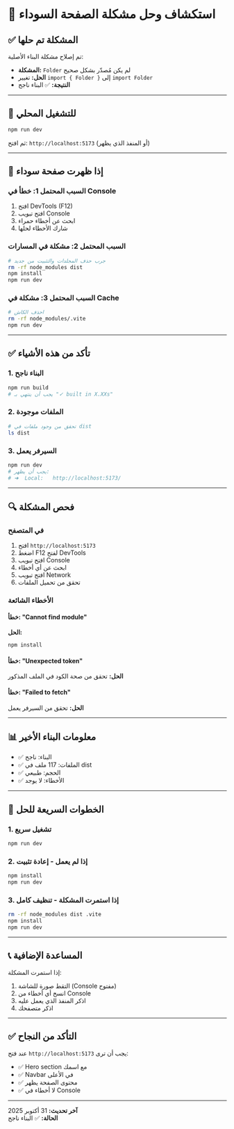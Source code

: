 # 🔧 استكشاف وحل مشكلة الصفحة السوداء

## ✅ المشكلة تم حلها

تم إصلاح مشكلة البناء الأصلية:
- **المشكلة:** `Folder` لم يكن مُصدّر بشكل صحيح
- **الحل:** تغيير `import { Folder }` إلى `import Folder`
- **النتيجة:** ✅ البناء ناجح

---

## 🚀 للتشغيل المحلي

```bash
npm run dev
```

ثم افتح: `http://localhost:5173` (أو المنفذ الذي يظهر)

---

## 🐛 إذا ظهرت صفحة سوداء

### السبب المحتمل 1: خطأ في Console
1. افتح DevTools (F12)
2. افتح تبويب Console
3. ابحث عن أخطاء حمراء
4. شارك الأخطاء لحلها

### السبب المحتمل 2: مشكلة في المسارات
```bash
# جرب حذف المجلدات والتثبيت من جديد
rm -rf node_modules dist
npm install
npm run dev
```

### السبب المحتمل 3: مشكلة في Cache
```bash
# احذف الكاش
rm -rf node_modules/.vite
npm run dev
```

---

## ✅ تأكد من هذه الأشياء

### 1. البناء ناجح
```bash
npm run build
# يجب أن ينتهي بـ "✓ built in X.XXs"
```

### 2. الملفات موجودة
```bash
# تحقق من وجود ملفات في dist
ls dist
```

### 3. السيرفر يعمل
```bash
npm run dev
# يجب أن يظهر:
# ➜  Local:   http://localhost:5173/
```

---

## 🔍 فحص المشكلة

### في المتصفح
1. افتح `http://localhost:5173`
2. اضغط F12 لفتح DevTools
3. افتح تبويب Console
4. ابحث عن أي أخطاء
5. افتح تبويب Network
6. تحقق من تحميل الملفات

### الأخطاء الشائعة

#### خطأ: "Cannot find module"
**الحل:**
```bash
npm install
```

#### خطأ: "Unexpected token"
**الحل:** تحقق من صحة الكود في الملف المذكور

#### خطأ: "Failed to fetch"
**الحل:** تحقق من السيرفر يعمل

---

## 📊 معلومات البناء الأخير

- ✅ البناء: ناجح
- ✅ الملفات: 117 ملف في dist
- ✅ الحجم: طبيعي
- ✅ الأخطاء: لا يوجد

---

## 🎯 الخطوات السريعة للحل

### 1. تشغيل سريع
```bash
npm run dev
```

### 2. إذا لم يعمل - إعادة تثبيت
```bash
npm install
npm run dev
```

### 3. إذا استمرت المشكلة - تنظيف كامل
```bash
rm -rf node_modules dist .vite
npm install
npm run dev
```

---

## 📞 المساعدة الإضافية

إذا استمرت المشكلة:
1. التقط صورة للشاشة (Console مفتوح)
2. انسخ أي أخطاء من Console
3. اذكر المنفذ الذي يعمل عليه
4. اذكر متصفحك

---

## ✅ التأكد من النجاح

عند فتح `http://localhost:5173` يجب أن ترى:
- ✅ Hero section مع اسمك
- ✅ Navbar في الأعلى
- ✅ محتوى الصفحة يظهر
- ✅ لا أخطاء في Console

---

**آخر تحديث:** 31 أكتوبر 2025  
**الحالة:** ✅ البناء ناجح
